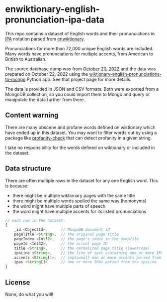 # enwiktionary-english-pronunciation-ipa-data

This repo contains a dataset of English words and their pronunciations in [IPA](https://en.wikipedia.org/wiki/International_Phonetic_Alphabet) notation parsed from [enwiktionary](https://en.wiktionary.org/wiki/Wiktionary:Main_Page).

Pronunciations for more than 72,000 unique English words are included. Many words have pronunciations for multiple accents, from American to British to Australian.

The source database dump was from [October 20, 2022](https://dumps.wikimedia.org/enwiktionary/20221020/) and the data was prepared on October 22, 2022 using the [wiktionary-english-pronunciations-to-mongo](TODO) Python app. See that project page for more details.

The data is provided in JSON and CSV formats. Both were exported from a MongoDB collection, so you could import them to Mongo and query or manipulate the data further from there.


## Content warning

There are many obscene and profane words defined on wiktionary which have ended up in this dataset. You may want to filter words out by using a package like [profanity-check](https://pypi.org/project/profanity-check/) that can detect profanity in a given string.

I take no responsibility for the words defined on wiktionary or included in the dataset.


## Data structure

There are often multiple rows in the dataset for any one English word. This is because:

- there might be multiple wiktionary pages with the same title
- there might be multiple words spelled the same way (homonyms)
- the word might have multiple parts of speech
- the word might have multiple accents for its listed pronunciations

```js
// each row in the dataset:
{
    _id <ObjectId>,      // MongoDB document id
    pageTitle <String>,  // the original page title
    pageIndex <Int32>,   // the page's index in the dumpfile
    pageId <Int32>,      // the actual page ID 
    title <String>,      // the normalized page title (lowercase)
    ipaLine <String>,    // the line of text containing one or more IPAs
    accents <String[]>,  // [optional] one or more accents parsed from the ipaLine
    ipas <String[]>      // one or more IPAs parsed from the ipaLine
}
```


## License

None, do what you will!
